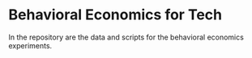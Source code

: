 # Behavioral Economics for Tech

In the repository are the data and scripts for the behavioral economics experiments.
